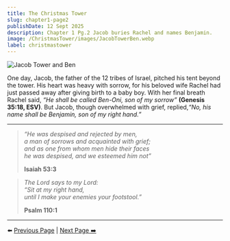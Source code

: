 ```yaml
---
title: The Christmas Tower
slug: chapter1-page2
publishDate: 12 Sept 2025
description: Chapter 1 Pg.2 Jacob buries Rachel and names Benjamin.
image: /ChristmasTower/images/JacobTowerBen.webp
label: christmastower
---
```


![Jacob Tower and Ben](/ChristmasTower/images/JacobTowerBen.webp)

One day, Jacob, the father of the 12 tribes of Israel, pitched his tent beyond the tower. His heart was heavy with sorrow, for his beloved wife Rachel had just passed away after giving birth to a baby boy. With her final breath Rachel said, *“He shall be called Ben-Oni, son of my sorrow”* **(Genesis 35:18, ESV)**. But Jacob, though overwhelmed with grief, replied,*“No, his name shall be Benjamin, son of my right hand.”*

---

> *“He was despised and rejected by men,*  
> *a man of sorrows and acquainted with grief;*  
> *and as one from whom men hide their faces*  
> *he was despised, and we esteemed him not”*  
>
> **Isaiah 53:3**

> *The Lord says to my Lord:*  
> *“Sit at my right hand,*  
> *until I make your enemies your footstool.”*  
>
> **Psalm 110:1**

---

⬅️ [Previous Page](/ChristmasTower/blog/chapter1-page1) | [Next Page ➡️](/ChristmasTower/blog/chapter1-page3)
